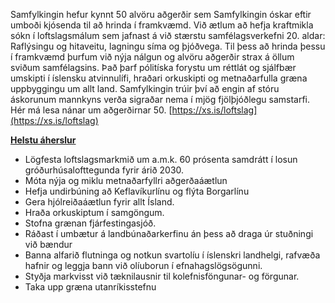 Samfylkingin hefur kynnt 50 alvöru aðgerðir sem Samfylkingin óskar eftir umboði kjósenda til að hrinda í framkvæmd. Við ætlum að hefja kraftmikla sókn í loftslagsmálum sem jafnast á við stærstu samfélagsverkefni 20. aldar: Raflýsingu og hitaveitu, lagningu síma og þjóðvega. Til þess að hrinda þessu í framkvæmd þurfum við nýja nálgun og alvöru aðgerðir strax á öllum sviðum samfélagsins. 
Það þarf pólitíska forystu um réttlát og sjálfbær umskipti í íslensku atvinnulífi, hraðari orkuskipti og metnaðarfulla græna uppbyggingu um allt land. Samfylkingin trúir því að engin af stóru áskorunum mannkyns verða sigraðar nema í mjög fjölþjóðlegu samstarfi. 
Hér má lesa nánar um aðgerðirnar 50. [https://xs.is/loftslag](https://xs.is/loftslag)

**<ins>Helstu áherslur</ins>**
-	Lögfesta loftslagsmarkmið um a.m.k. 60 prósenta samdrátt í losun gróðurhúsalofttegunda fyrir árið 2030. 
-	Móta nýja og miklu metnaðarfyllri aðgerðaáætlun 
-	Hefja undirbúning að Keflavíkurlínu og flýta Borgarlínu  
-	Gera hjólreiðaáætlun fyrir allt Ísland. 
-	Hraða orkuskiptum í samgöngum. 
-	Stofna grænan fjárfestingasjóð. 
-	Ráðast í umbætur á landbúnaðarkerfinu án þess að draga úr stuðningi við bændur 
-	Banna alfarið flutninga og notkun svartolíu í íslenskri landhelgi, rafvæða hafnir og leggja bann við olíuborun í efnahagslögsögunni. 
-	Styðja markvisst við tæknilausnir til kolefnisföngunar- og förgunar. 
-	Taka upp græna utanríkisstefnu 
